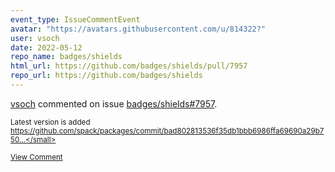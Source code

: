 ```yaml
---
event_type: IssueCommentEvent
avatar: "https://avatars.githubusercontent.com/u/814322?"
user: vsoch
date: 2022-05-12
repo_name: badges/shields
html_url: https://github.com/badges/shields/pull/7957
repo_url: https://github.com/badges/shields
---
```


<a href='https://github.com/vsoch' target='_blank'>vsoch</a> commented on issue <a href='https://github.com/badges/shields/pull/7957' target='_blank'>badges/shields#7957</a>.

<small>Latest version is added https://github.com/spack/packages/commit/bad802813536f35db1bbb6986ffa69690a29b750...</small>

<a href='https://github.com/badges/shields/pull/7957' target='_blank'>View Comment</a>